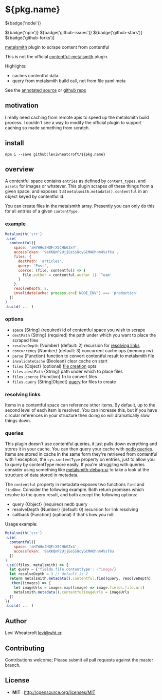 # ${pkg.name}

${badge('nodei')}

${badge('npm')} ${badge('github-issues')} ${badge('github-stars')} ${badge('github-forks')}

[metalsmith](https://metalsmith.io) plugin to scrape content from contentful

This is not the official [contentful-metalsmith][contentful-metalsmith] plugin.

Highlights:

 * caches contentful data
 * query from metalsmith build call, not from file yaml meta

See the [annotated source][annotated source] or [github repo][github repo]

## motivation

I really need caching from remote apis to speed up the metalsmith build
process. I couldn't see a way to modify the official plugin to support caching
so made something from scratch.

## install

`npm i --save github:leviwheatcroft/${pkg.name}`

## overview

A contentful space contains `entries` as defined by `content_types`, and
`assets` for images or whatever. This plugin scrapes *all* these things from
a given space, and exposes it at `metalsmith.metadata().contentful` in an object
keyed by contentful id.

You can create files in the metalsmith array. Presently you can only do this
for all entries of a given `contentType`.


### example

```javascript
Metalsmith('src')
.use(
  contentful({
    space: 'aH7WHo2HQFrX5CHbGZx4',
    accessToken: '9aXKQnP2UjjEeSSUcyGCMAOhnm4Vsf8u',
    files: {
      destPath: 'articles',
      query: 'Post',
      coerce: (file, contentful) => {
        file.author = contentful.author || 'Team'
      }
    },
    resolveDepth: 2,
    invalidateCache: process.env['NODE_ENV'] === 'production'
  })
)
.build( ... )
```

### options

 * `space` {String} (required) id of contentful space you wish to scrape
 * `destPath` {String} (required) the path under which you want to place the
   scraped files
 * `resolveDepth` {Number} (default: 2) recursion for [resolving links]()
 * `concurrency` {Number} (default: 3) concurrent cache ops (memory rw)
 * `parse` {Function} function to convert contentful result to metalsmith file
 * `invalidateCache` {Boolean} clear cache on start
 * `files` {Object} (optional) [file creation]() opts
 * `files.destPath` {String} path under which to place files
 * `files.coerce` {Function} fn to convert files
 * `files.query` {String|Object} [query]() for files to create

### resolving links

Items in a contentful space can reference other items. By default, up to the second level of each item is resolved. You can increase this, but if you have circular references in your structure then doing so will dramatically slow things down.

### queries

This plugin doesn't use contentful queries, it just pulls down everything and
stores it in your cache. You can then query your cache with
[nedb queries][nedb queries]. Items are stored in cache in the same form
they're retrieved from contentful with 1 exception, the `sys.contentType`
property on entries, just to allow you to query by contentType more easily.
If you're struggling with queries consider using something like
[metalsmith-debug-ui][metalsmith-debug-ui] to take a look at the structure of
data stored in metadata.

The `contentful` property in metadata exposes two functions `find` and `findOne`. Consider
the following example. Both return promises which resolve to the query result, and both accept the following options:

 * query {Object} (required) nedb query
 * resolveDepth {Number} (default: 0) recursion for link resolving
 * callback {Function} (optional) if that's how you roll

Usage example:

```javascript
Metalsmith('src')
.use(
  contentful({
    space: 'aH7WHo2HQFrX5CHbGZx4',
    accessToken: '9aXKQnP2UjjEeSSUcyGCMAOhnm4Vsf8u'
  })
)
.use((files, metalsmith) => {
  let query = {'fields.file.contentType': /^image/}
  let resolveDepth = 3 // default is 2
  return metalsmith.metadata().contentful.find(query, resolveDepth)
  .then((images) => {
    let imageUrls = images.map((image) => image.fields.file.url)
    metalsmith.metadata().contentfulImageUrls = imageUrls
  })
})
.build( ... )
```

## Author

Levi Wheatcroft <levi@wht.cr>

## Contributing

Contributions welcome; Please submit all pull requests against the master
branch.

## License

 - **MIT** : http://opensource.org/licenses/MIT

[annotated source]: https://leviwheatcroft.github.io/${pkg.name} "fancy annotated source"
[github repo]: https://github.com/leviwheatcroft/${pkg.name} "github repo"
[contentful-metalsmith]: https://github.com/contentful/contentful-metalsmith "official contentful-metalsmith plugin"
[nedb queries]: https://github.com/louischatriot/nedb#basic-querying "nedb readme"
[metalsmith-debug-ui]: https://github.com/leviwheatcroft/metalsmith-debug-ui "metalsmith-debug-ui repo"
